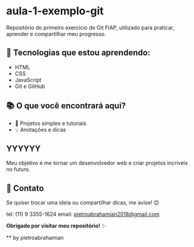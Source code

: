 # aula-1-exemplo-git
Repositório do primeiro exercício de Git FIAP, utilizado para praticar, aprender e compartilhar meu progresso.

## 🌱 Tecnologias que estou aprendendo:

- HTML
- CSS
- JavaScript
- Git e GitHub

## 📚 O que você encontrará aqui?
 
- 📝 Projetos simples e tutoriais
- 💡 Anotações e dicas



## YYYYYY
 
Meu objetivo é me tornar um desenvolvedor web e criar projetos incríveis no futuro.

## 💬 Contato
 
Se quiser trocar uma ideia ou compartilhar dicas, me avise! 😊
 
tel: (11) 9 3355-1624
email: pietroabrahamian2018@gmail.com
 
**Obrigado por visitar meu repositório!** ✨
 

 ** by pietroabrahamian
